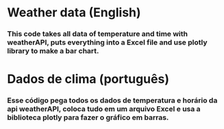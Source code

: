 <html>
  <body>
    <h1>Weather data (English)</h1>
    <h3>This code takes all data of temperature and time with weatherAPI, puts everything into a Excel file and use plotly library to make a bar chart.</h3>
    <h1>Dados de clima (português)</h1>
    <h3>Esse código pega todos os dados de temperatura e horário da api weatherAPI, coloca tudo em um arquivo Excel e usa a biblioteca plotly para fazer o gráfico em barras.</h3>
  </body>
</html>
